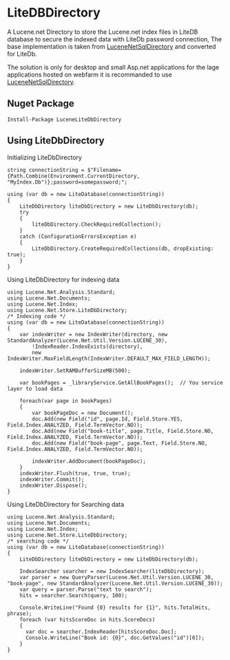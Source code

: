 # LiteDBDirectory

A Lucene.net Directory to store the Lucene.net index files in LiteDB database to secure the indexed data with LiteDb password connection, The base implementation is taken from [LuceneNetSqlDirectory](https://github.com/MahyTim/LuceneNetSqlDirectory) and converted for LiteDb.

The solution is only for desktop and small Asp.net applications for the lage applications hosted on webfarm it is recommanded to use [LuceneNetSqlDirectory](https://github.com/MahyTim/LuceneNetSqlDirectory).

## Nuget Package
```
Install-Package LuceneLiteDbDirectory
```

## Using LiteDbDirectory
Initializing LiteDbDirectory
```
string connectionString = $"Filename={Path.Combine(Environment.CurrentDirectory, "MyIndex.Db")};password=somepassword;";

using (var db = new LiteDatabase(connectionString))
{
    LiteDbDirectory liteDbDirectory = new LiteDbDirectory(db);
    try
    {
        liteDbDirectory.CheckRequiredCollection();
    }
    catch (ConfigurationErrorsException e)
    {
        LiteDbDirectory.CreateRequiredCollections(db, dropExisting: true);
    }
}
```
Using LiteDbDirectory for indexing data  
```
using Lucene.Net.Analysis.Standard;
using Lucene.Net.Documents;
using Lucene.Net.Index;
using Lucene.Net.Store.LiteDbDirectory;
/* Indexing code */
using (var db = new LiteDatabase(connectionString))
{
	var indexWriter = new IndexWriter(directory, new StandardAnalyzer(Lucene.Net.Util.Version.LUCENE_30),
		!IndexReader.IndexExists(directory),
		new IndexWriter.MaxFieldLength(IndexWriter.DEFAULT_MAX_FIELD_LENGTH));

	indexWriter.SetRAMBufferSizeMB(500);

	var bookPages = _libraryService.GetAllBookPages();  // You service layer to load data

	foreach(var page in bookPages)
	{
		var bookPageDoc = new Document();
		doc.Add(new Field("id", page.Id, Field.Store.YES, Field.Index.ANALYZED, Field.TermVector.NO));
		doc.Add(new Field("book-title", page.Title, Field.Store.NO, Field.Index.ANALYZED, Field.TermVector.NO));
		doc.Add(new Field("book-page", page.Text, Field.Store.NO, Field.Index.ANALYZED, Field.TermVector.NO));
			
		indexWriter.AddDocument(bookPageDoc);
	}
	indexWriter.Flush(true, true, true);
	indexWriter.Commit();
	indexWriter.Dispose();
}
```
Using LiteDbDirectory for Searching data 
```
using Lucene.Net.Analysis.Standard;
using Lucene.Net.Documents;
using Lucene.Net.Index;
using Lucene.Net.Store.LiteDbDirectory;
/* searching code */
using (var db = new LiteDatabase(connectionString))
{
	LiteDbDirectory liteDbDirectory = new LiteDbDirectory(db);
    
	IndexSearcher searcher = new IndexSearcher(liteDbDirectory);
	var parser = new QueryParser(Lucene.Net.Util.Version.LUCENE_30, "book-page", new StandardAnalyzer(Lucene.Net.Util.Version.LUCENE_30));
	var query = parser.Parse("text to search");
	hits = searcher.Search(query, 100);

	Console.WriteLine("Found {0} results for {1}", hits.TotalHits, phrase);
	foreach (var hitsScoreDoc in hits.ScoreDocs)
	{
	  var doc = searcher.IndexReader[hitsScoreDoc.Doc];
	  Console.WriteLine("Book id: {0}", doc.GetValues("id")[0]);
	}
}
```
